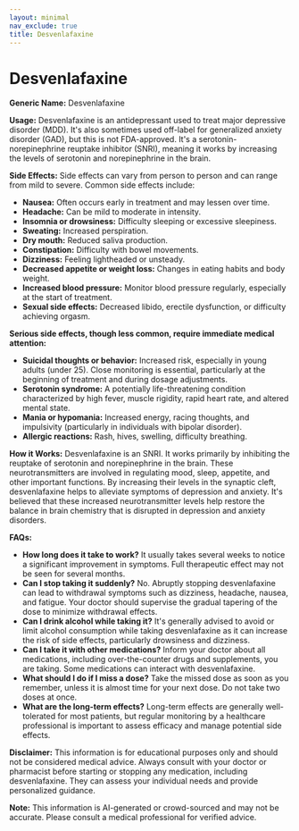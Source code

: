 ```yaml
---
layout: minimal
nav_exclude: true
title: Desvenlafaxine
---
```


# Desvenlafaxine

**Generic Name:** Desvenlafaxine

**Usage:** Desvenlafaxine is an antidepressant used to treat major depressive disorder (MDD). It's also sometimes used off-label for generalized anxiety disorder (GAD), but this is not FDA-approved.  It's a serotonin-norepinephrine reuptake inhibitor (SNRI), meaning it works by increasing the levels of serotonin and norepinephrine in the brain.

**Side Effects:**  Side effects can vary from person to person and can range from mild to severe.  Common side effects include:

* **Nausea:** Often occurs early in treatment and may lessen over time.
* **Headache:**  Can be mild to moderate in intensity.
* **Insomnia or drowsiness:** Difficulty sleeping or excessive sleepiness.
* **Sweating:** Increased perspiration.
* **Dry mouth:** Reduced saliva production.
* **Constipation:** Difficulty with bowel movements.
* **Dizziness:** Feeling lightheaded or unsteady.
* **Decreased appetite or weight loss:** Changes in eating habits and body weight.
* **Increased blood pressure:**  Monitor blood pressure regularly, especially at the start of treatment.
* **Sexual side effects:**  Decreased libido, erectile dysfunction, or difficulty achieving orgasm.


**Serious side effects, though less common, require immediate medical attention:**

* **Suicidal thoughts or behavior:** Increased risk, especially in young adults (under 25).  Close monitoring is essential, particularly at the beginning of treatment and during dosage adjustments.
* **Serotonin syndrome:** A potentially life-threatening condition characterized by high fever, muscle rigidity, rapid heart rate, and altered mental state.
* **Mania or hypomania:**  Increased energy, racing thoughts, and impulsivity (particularly in individuals with bipolar disorder).
* **Allergic reactions:**  Rash, hives, swelling, difficulty breathing.


**How it Works:** Desvenlafaxine is an SNRI.  It works primarily by inhibiting the reuptake of serotonin and norepinephrine in the brain.  These neurotransmitters are involved in regulating mood, sleep, appetite, and other important functions. By increasing their levels in the synaptic cleft, desvenlafaxine helps to alleviate symptoms of depression and anxiety.  It's believed that these increased neurotransmitter levels help restore the balance in brain chemistry that is disrupted in depression and anxiety disorders.

**FAQs:**

* **How long does it take to work?**  It usually takes several weeks to notice a significant improvement in symptoms.  Full therapeutic effect may not be seen for several months.
* **Can I stop taking it suddenly?** No.  Abruptly stopping desvenlafaxine can lead to withdrawal symptoms such as dizziness, headache, nausea, and fatigue.  Your doctor should supervise the gradual tapering of the dose to minimize withdrawal effects.
* **Can I drink alcohol while taking it?**  It's generally advised to avoid or limit alcohol consumption while taking desvenlafaxine as it can increase the risk of side effects, particularly drowsiness and dizziness.
* **Can I take it with other medications?**  Inform your doctor about all medications, including over-the-counter drugs and supplements, you are taking.  Some medications can interact with desvenlafaxine.
* **What should I do if I miss a dose?**  Take the missed dose as soon as you remember, unless it is almost time for your next dose.  Do not take two doses at once.
* **What are the long-term effects?**  Long-term effects are generally well-tolerated for most patients, but regular monitoring by a healthcare professional is important to assess efficacy and manage potential side effects.


**Disclaimer:** This information is for educational purposes only and should not be considered medical advice.  Always consult with your doctor or pharmacist before starting or stopping any medication, including desvenlafaxine.  They can assess your individual needs and provide personalized guidance.


**Note:** This information is AI-generated or crowd-sourced and may not be accurate. Please consult a medical professional for verified advice.